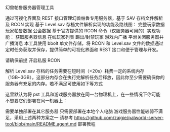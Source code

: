 幻兽帕鲁服务器管理工具

通过可视化界面及 REST 接口管理幻兽帕鲁专用服务器，基于 SAV 存档文件解析及 RCON 实现
基于 Level.sav 存档文件解析实现的功能及路线图：
 完整玩家数据
 玩家帕鲁数据
 公会数据
基于官方提供的 RCON 命令（仅服务器可用的）实现功能：
 获取服务器信息
 在线玩家列表
 踢出/封禁玩家
 游戏内广播
 平滑关闭服务器并广播消息
本工具使用 bbolt 单文件存储，将 RCON 和 Level.sav 文件的数据通过定时任务获取并保存，提供简单的可视化界面和 REST 接口和便于管理与开发。

请确保前提 开启私服 RCON

解析 Level.sav 存档的任务需要在短时间（<20s）耗费一定的系统内存（1GB~3GB），这部分内存会在执行完解析任务后释放，因此你至少需要确保你的服务器有充足的内存。若不满足可使用如下等方式

这里默认为将 pst 工具和游戏服务器放在同一台物理机上，在一些情况下你可能不想要它们部署在同一机器上：

需要单独部署在其它服务器
只需要部署在本地个人电脑
游戏服务器性能较弱不满足，采用上述两种方案之一
请参考 https://github.com/zaigie/palworld-server-tool/blob/main/README.agent.md 部署教程 